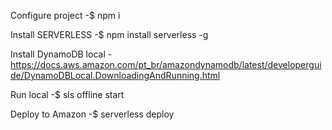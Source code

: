 Configure project
    -$ npm i

Install SERVERLESS
    -$ npm install serverless -g

Install DynamoDB local
    - https://docs.aws.amazon.com/pt_br/amazondynamodb/latest/developerguide/DynamoDBLocal.DownloadingAndRunning.html

Run local
    -$ sls offline start


Deploy to Amazon
    -$ serverless deploy


